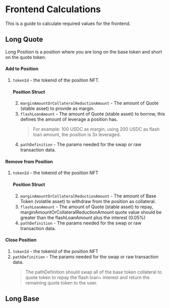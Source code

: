 # Frontend Calculations

This is a guide to calculate required values for the frontend.

## Long Quote

Long Position is a position where you are long on the base token and short on the quote token.

#### Add to Position
1. `tokenId` - the tokenid of the position NFT.
    #### Position Struct
    2. `marginAmountOrCollateralReductionAmount` - The amount of Quote (stable asset) to provide as margin.
    3. `flashLoanAmount` - The amount of Quote (stable asset) to borrow, this defines the amount of leverage a position has.
        > For example: 100 USDC as margin, using 200 USDC as flash loan amount, the position is 3x leveraged.
    4. `pathDefinition` - The params needed for the swap or raw transaction data.

#### Remove from Position

1. `tokenId` - the tokenid of the position NFT
    #### Position Struct
    2. `marginAmountOrCollateralReductionAmount` - The amount of Base Token (volatile asset) to withdraw from the position as collateral.
    3. `flashLoanAmount` - The amount of Quote (stable asset) to repay, marginAmountOrCollateralReductionAmount quote value should be greater than the flashLoanAmount plus the interest (0.05%)
    4. `pathDefinition` - The params needed for the swap or raw transaction data.

#### Close Position

1. `tokenId` - the tokenid of the position NFT
2. `pathDefinition` - The params needed for the swap or raw transaction data.
    > The pathDefinition should swap all of the base token collateral to quote token to repay the flash loan+ interest and return the remaining quote token to the user.


## Long Base